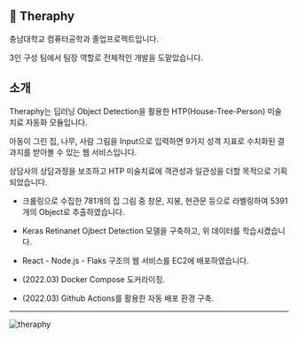 ## 🌳 Theraphy

충남대학교 컴퓨터공학과 졸업프로젝트입니다. 

3인 구성 팀에서 팀장 역할로 전체적인 개발을 도맡았습니다.

## 소개

Theraphy는 딥러닝 Object Detection을 활용한 HTP(House-Tree-Person) 미술치료 자동화 모듈입니다.

아동이 그린 집, 나무, 사람 그림을 Input으로 입력하면 9가지 성격 지표로 수치화된 결과지를 받아볼 수 있는 웹 서비스입니다.

상담사의 상담과정을 보조하고 HTP 미술치료에 객관성과 일관성을 더할 목적으로 기획되었습니다.

*  크롤링으로 수집한 781개의 집 그림 중 창문, 지붕, 현관문 등으로 라벨링하여 5391개의 Object로 추출하였습니다.
 
*  Keras Retinanet Ojbect Detection 모델을 구축하고, 위 데이터를 학습시켰습니다.
 
*  React - Node.js - Flaks 구조의 웹 서비스를 EC2에 배포하였습니다.
 
* (2022.03) Docker Compose 도커라이징.

* (2022.03) Github Actions를 활용한 자동 배포 환경 구축.

---------

![theraphy](https://user-images.githubusercontent.com/39594520/161876854-56228929-6b26-4091-8eec-32ff70a9b2ac.gif)

